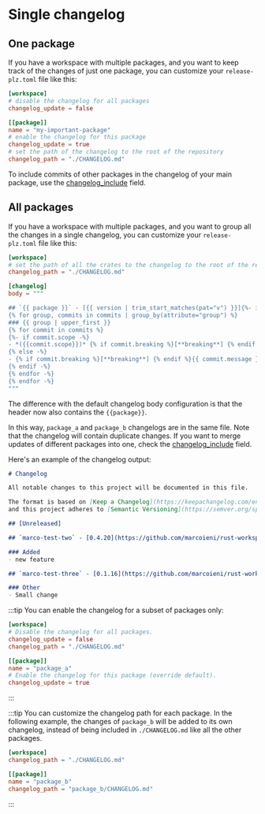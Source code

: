 # Single changelog

## One package

If you have a workspace with multiple packages, and you want to keep
track of the changes of just one package, you can customize your
`release-plz.toml` file like this:

```toml
[workspace]
# disable the changelog for all packages
changelog_update = false

[[package]]
name = "my-important-package"
# enable the changelog for this package
changelog_update = true
# set the path of the changelog to the root of the repository
changelog_path = "./CHANGELOG.md"
```

To include commits of other packages in the changelog of
your main package, use the
[changelog_include](../config.md#the-changelog_include-field) field.

## All packages

If you have a workspace with multiple packages, and you want to group all the
changes in a single changelog, you can customize your `release-plz.toml`
file like this:

```toml
[workspace]
# set the path of all the crates to the changelog to the root of the repository
changelog_path = "./CHANGELOG.md"

[changelog]
body = """

## `{{ package }}` - [{{ version | trim_start_matches(pat="v") }}]{%- if release_link -%}({{ release_link }}){% endif %} - {{ timestamp | date(format="%Y-%m-%d") }}
{% for group, commits in commits | group_by(attribute="group") %}
### {{ group | upper_first }}
{% for commit in commits %}
{%- if commit.scope -%}
- *({{commit.scope}})* {% if commit.breaking %}[**breaking**] {% endif %}{{ commit.message }}{%- if commit.links %} ({% for link in commit.links %}[{{link.text}}]({{link.href}}) {% endfor -%}){% endif %}
{% else -%}
- {% if commit.breaking %}[**breaking**] {% endif %}{{ commit.message }}
{% endif -%}
{% endfor -%}
{% endfor -%}
"""
```

The difference with the default changelog body configuration is that the header now also contains
the `{{package}}`.

In this way, `package_a` and `package_b` changelogs are in the same file.
Note that the changelog will contain duplicate changes.
If you want to merge updates of different packages into one, check
the [changelog_include](../config.md#the-changelog_include-field) field.

Here's an example of the changelog output:

```md
# Changelog

All notable changes to this project will be documented in this file.

The format is based on [Keep a Changelog](https://keepachangelog.com/en/1.0.0/),
and this project adheres to [Semantic Versioning](https://semver.org/spec/v2.0.0.html).

## [Unreleased]

## `marco-test-two` - [0.4.20](https://github.com/marcoieni/rust-workspace-example/compare/marco-test-two-v0.4.19...marco-test-two-v0.4.20) - 2024-05-17

### Added
- new feature

## `marco-test-three` - [0.1.16](https://github.com/marcoieni/rust-workspace-example/compare/marco-test-three-v0.1.15...marco-test-three-v0.1.16) - 2024-05-17

### Other
- Small change
```

:::tip
You can enable the changelog for a subset of packages only:

```toml
[workspace]
# Disable the changelog for all packages.
changelog_update = false
changelog_path = "./CHANGELOG.md"

[[package]]
name = "package_a"
# Enable the changelog for this package (override default).
changelog_update = true
```

:::

:::tip
You can customize the changelog path for each package.
In the following example, the changes of `package_b` will be added to its own changelog,
instead of being included in `./CHANGELOG.md` like all the other packages.

```toml
[workspace]
changelog_path = "./CHANGELOG.md"

[[package]]
name = "package_b"
changelog_path = "package_b/CHANGELOG.md"
```

:::
